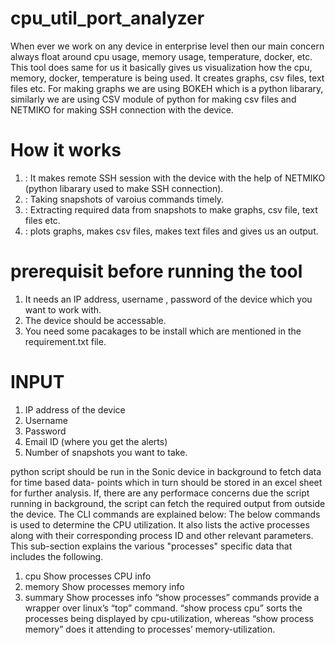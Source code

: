 # cpu_util_port_analyzer

When ever we work on any device in enterprise level then our main concern always float around cpu usage, memory usage, temperature, docker, etc. This tool does same for us it basically gives us visualization how the cpu, memory, docker, temperature is being used. It creates graphs, csv files, text files etc. For making graphs we are using BOKEH which is a python libarary, similarly we are using CSV module of python for making csv files and NETMIKO for making SSH connection with the device.

# How it works

1. : It makes remote SSH session with the device with the help of NETMIKO (python libarary used to make SSH connection).
2. : Taking snapshots of varoius commands timely.
3. : Extracting required data from snapshots to make graphs, csv file, text files etc.
4. : plots graphs, makes csv files, makes text files and gives us an output.

# prerequisit before running the tool

1. It needs an IP address, username , password of the device which you want to work with.
2. The device should be accessable.
3. You need some pacakages to be install which are mentioned in the requirement.txt file.

# INPUT

1. IP address of the device
2. Username
3. Password
4. Email ID (where you get the alerts)
5. Number of snapshots you want to take.







python script should be run in the Sonic device in background to fetch data for time based data-
points which in turn should be stored in an excel sheet for further analysis. If, there are any performace
concerns due the script running in background, the script can fetch the required output from outside the
device. The CLI commands are explained below:
The below commands is used to determine the CPU utilization. It also lists the active processes along
with their corresponding process ID and other relevant parameters.
This sub-section explains the various &quot;processes&quot; specific data that includes the following.
1. cpu Show processes CPU info
2. memory Show processes memory info
3. summary Show processes info
“show processes” commands provide a wrapper over linux’s “top” command. “show process cpu” sorts
the processes being displayed by cpu-utilization, whereas “show process memory” does it attending to
processes’ memory-utilization.
